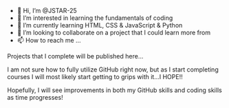 - 👋 Hi, I’m @JSTAR-25
- 👀 I’m interested in learning the fundamentals of coding
- 🌱 I’m currently learning HTML, CSS & JavaScript & Python
- 💞️ I’m looking to collaborate on a project that I could learn more from
- 📫 How to reach me ...

Projects that I complete will be published here...

I am not sure how to fully utilize GitHub right now, but as I start completing courses I will most likely start getting to grips with it...I HOPE!!

Hopefully, I will see improvements in both my GitHub skills and coding skills as time progresses!
